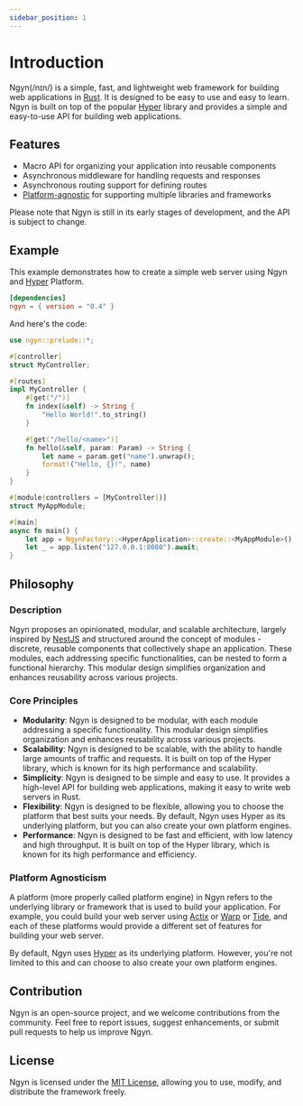 ```yaml
---
sidebar_position: 1
---
```


# Introduction

Ngyn(/nɪn/) is a simple, fast, and lightweight web framework for building web applications in [Rust](https://rust-lang.org). It is designed to be easy to use and easy to learn. Ngyn is built on top of the popular [Hyper](https://hyper.rs/) library and provides a simple and easy-to-use API for building web applications.

## Features

-   Macro API for organizing your application into reusable components
-   Asynchronous middleware for handling requests and responses
-   Asynchronous routing support for defining routes
-   [Platform-agnostic](#platform-agnosticism) for supporting multiple libraries and frameworks

Please note that Ngyn is still in its early stages of development, and the API is subject to change.

## Example

This example demonstrates how to create a simple web server using Ngyn and [Hyper](https://hyper.rs) Platform.

```toml
[dependencies]
ngyn = { version = "0.4" }
```

And here's the code:

```rust ignore
use ngyn::prelude::*;

#[controller]
struct MyController;

#[routes]
impl MyController {
    #[get("/")]
    fn index(&self) -> String {
        "Hello World!".to_string()
    }

    #[get("/hello/<name>")]
    fn hello(&self, param: Param) -> String {
        let name = param.get("name").unwrap();
        format!("Hello, {}!", name)
    }
}

#[module(controllers = [MyController])]
struct MyAppModule;

#[main]
async fn main() {
    let app = NgynFactory::<HyperApplication>::create::<MyAppModule>();
    let _ = app.listen("127.0.0.1:8080").await;
}
```

## Philosophy

### Description

Ngyn proposes an opinionated, modular, and scalable architecture, largely inspired by [NestJS](https://nestjs.com/) and structured around the concept of modules - discrete, reusable components that collectively shape an application. These modules, each addressing specific functionalities, can be nested to form a functional hierarchy. This modular design simplifies organization and enhances reusability across various projects.

### Core Principles

-   **Modularity**: Ngyn is designed to be modular, with each module addressing a specific functionality. This modular design simplifies organization and enhances reusability across various projects.
-   **Scalability**: Ngyn is designed to be scalable, with the ability to handle large amounts of traffic and requests. It is built on top of the Hyper library, which is known for its high performance and scalability.
-   **Simplicity**: Ngyn is designed to be simple and easy to use. It provides a high-level API for building web applications, making it easy to write web servers in Rust.
-   **Flexibility**: Ngyn is designed to be flexible, allowing you to choose the platform that best suits your needs. By default, Ngyn uses Hyper as its underlying platform, but you can also create your own platform engines.
-   **Performance**: Ngyn is designed to be fast and efficient, with low latency and high throughput. It is built on top of the Hyper library, which is known for its high performance and efficiency.

### Platform Agnosticism

A platform (more properly called platform engine) in Ngyn refers to the underlying library or framework that is used to build your application. For example, you could build your web server using [Actix](https://actix.rs/) or [Warp](https://docs.rs/warp) or [Tide](https://docs.rs/tide), and each of these platforms would provide a different set of features for building your web server.

By default, Ngyn uses [Hyper](https://hyper.rs) as its underlying platform. However, you're not limited to this and can choose to also create your own platform engines.

## Contribution

Ngyn is an open-source project, and we welcome contributions from the community. Feel free to report issues, suggest enhancements, or submit pull requests to help us improve Ngyn.

## License

Ngyn is licensed under the [MIT License](LICENSE.md), allowing you to use, modify, and distribute the framework freely.
